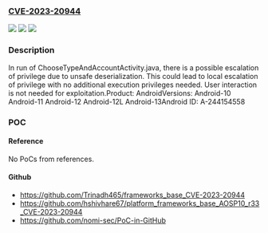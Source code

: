 ### [CVE-2023-20944](https://cve.mitre.org/cgi-bin/cvename.cgi?name=CVE-2023-20944)
![](https://img.shields.io/static/v1?label=Product&message=Android&color=blue)
![](https://img.shields.io/static/v1?label=Version&message=n%2Fa&color=blue)
![](https://img.shields.io/static/v1?label=Vulnerability&message=Elevation%20of%20privilege&color=brighgreen)

### Description

In run of ChooseTypeAndAccountActivity.java, there is a possible escalation of privilege due to unsafe deserialization. This could lead to local escalation of privilege with no additional execution privileges needed. User interaction is not needed for exploitation.Product: AndroidVersions: Android-10 Android-11 Android-12 Android-12L Android-13Android ID: A-244154558

### POC

#### Reference
No PoCs from references.

#### Github
- https://github.com/Trinadh465/frameworks_base_CVE-2023-20944
- https://github.com/hshivhare67/platform_frameworks_base_AOSP10_r33_CVE-2023-20944
- https://github.com/nomi-sec/PoC-in-GitHub

